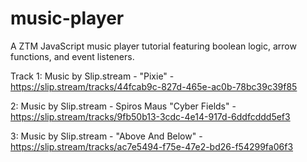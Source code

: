 # music-player
A ZTM JavaScript music player tutorial featuring boolean logic, arrow functions, and event listeners.

Track 1: Music by Slip.stream - "Pixie" - https://slip.stream/tracks/44fcab9c-827d-465e-ac0b-78bc39c39f85

2: Music by Slip.stream - Spiros Maus "Cyber Fields" - https://slip.stream/tracks/9fb50b13-3cdc-4e14-917d-6ddfcddd5ef3

3: Music by Slip.stream - "Above And Below" - https://slip.stream/tracks/ac7e5494-f75e-47e2-bd26-f54299fa06f3
